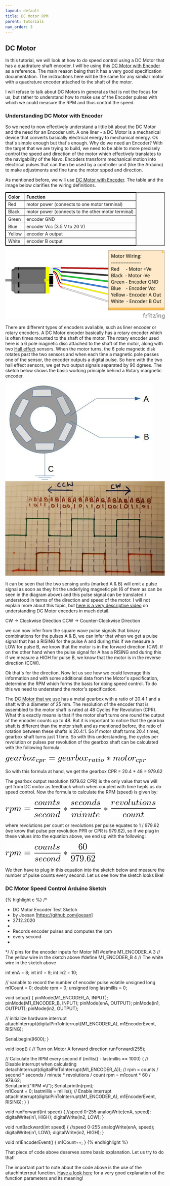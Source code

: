 ```yaml
---
layout: default
title: DC Motor RPM
parent: Tutorials
nav_order: 3
---
```


## DC Motor

In this tutorial, we will look at how to do speed control using a DC Motor that has a quadrature shaft encoder. I will be using this <a href="https://www.pololu.com/product/4843" target="_blank">DC Motor with Encoder</a> as a reference. The main reason being that it has a very good specification documentation. The instructions here will be the same for any similiar motor with a quadrature encoder attached to the shaft of the motor.

I will refuse to talk about DC Motors in general as that is not the focus for us, but rather to understand how to make use of the Encoder pulses with which we could measure the RPM and thus control the speed.

### Understanding DC Motor with Encoder

So we need to now effectively understand a little bit about the DC Motor and the need for an Encoder unit. A one liner - a DC Motor is a mechanical device that converts basically electrical energy to mechanical energy. Ok that's simple enough but that's enough. Why do we need an Encoder? With the target that we are trying to build, we need to be able to more precisely control the speed and direction of the motor which effectively translates to the navigability of the Navo. Encoders transform mechanical motion into electrical pulses that can then be used by a controller unit (like the Arduino) to make adjustments and fine tune the motor spped and direction. 

As mentioned before, we will use <a href="https://www.pololu.com/product/4843" target="_blank">DC Motor with Encoder</a>. The table and the image below clarifies the wiring definitions.

<table style="width:100%; border: 1px solid black;">
  <tr>
    <th align="left" style="border: 1px solid black;">Color</th>
    <th align="left" style="border: 1px solid black;">Function</th> 
  </tr>
  <tr>
    <td style="border: 1px solid black;">Red</td>
    <td style="border: 1px solid black;">motor power (connects to one motor terminal)</td>
  </tr>
   <tr>
    <td style="border: 1px solid black;">Black</td>
    <td style="border: 1px solid black;">motor power (connects to the other motor terminal)</td>
  </tr>
   <tr>
    <td style="border: 1px solid black;">Green</td>
    <td style="border: 1px solid black;">encoder GND</td>
  </tr>
   <tr>
    <td style="border: 1px solid black;">Blue</td>
    <td style="border: 1px solid black;">encoder Vcc (3.5 V to 20 V)</td>
  </tr>
   <tr>
    <td style="border: 1px solid black;">Yellow</td>
    <td style="border: 1px solid black;">encoder A output</td>
  </tr>
   <tr>
    <td style="border: 1px solid black;">White</td>
    <td style="border: 1px solid black;">encoder B output</td>
  </tr>
</table> 

![dc-motor-wiring](../assets/images/motor/dc-motor-wiring-pololu-25d.png)

There are different types of encoders available, such as liner encoder or rotary encoders. A DC Motor encoder basically has a rotary encoder which is often times mounted to the shaft of the motor. The rotary encoder used here is a 6 pole magnetic disc attached to the shaft of the motor, along with two <a href="https://en.wikipedia.org/wiki/Hall_effect" target="_blank">Hall effect</a> sensors. When the motor turns, the 6 pole magnetic disk rotates past the two sensors and when each time a magnetic pole passes one of the sensor, the encoder outputs a digital pulse. So here with the two hall effect sensors, we get two output signals separated by 90 dgrees. The sketch below shows the basic working principle behind a Rotary margnetic encoder. 

![rotary-encoder](../assets/images/motor/encoder.jpg)
![rotary-encoder-pulse](../assets/images/motor/square-wave.png)

It can be seen that the two sensing units (marked A & B) will emit a pulse signal as soon as they hit the underlying magnetic pin (6 of them as can be seen in the diagram above) and this pulse signal can be translated / understood in terms of the direction and speed of the motor. I will not explain more about this topic, but <a href="https://www.youtube.com/watch?v=dMBrR4gDi3s" target="_blank">here is a very descriptive video</a> on understanding DC Motor encoders in much detail.

CW  -> Clockwise Direction
CCW -> Counter-Clockwise Direction

we can now infer from the square wave pulse signals that binary combinations for the pulses A & B, we can infer that when we get a pulse signal that has a RISING for the pulse A and during this if we measure a LOW for pulse B, we know that the motor is in the forward direction (CW). If on the other hand when the pulse signal for A has a RISING and during this if we measure a HIGH for pulse B, we know that the motor is in the reverse direction (CCW).

Ok that's for the direction. Now let us see how we could leverage this information and with some additional data from the Motor's specification, determine the RPM which forms the basis for doing speed control. To do this we need to understand the motor's specification.

The <a href="https://www.pololu.com/product/4843" target="_blank"> DC Motor that we use </a> has a metal gearbox with a ratio of 20.4:1 and a shaft with a diameter of 25 mm. The resolution of the encoder that is assembled to the motor shaft is rated at 48 Cycles Per Revolution (CPR). What this exactly means is that if the motor shaft turns one round the output of the encoder counts up to 48. But it is important to notice that the gearbox shaft is different than the motor shaft and as mentioned before, the ratio of rotation between these shafts is 20.4:1. So if motor shaft turns 20.4 times, gearbox shaft turns just 1 time. So with this understanding, the cycles per revolution or pulses per revolution of the gearbox shaft can be calculated with the following formula:

![motor-cpr-formula](../assets/images/motor/motor-cpr-formula.png)

So with this formula at hand, we get the gearbox CPR = 20.4 * 48 = 979.62

The gearbox output resolution (979.62 CPR) is the only value that we will get from DC motor as feedback which when coupled with time hepls us do speed control. Now the formula to calculate the RPM (speed) is given by:

![motor-cpr-formula](../assets/images/motor/dc-motor-rpm-formula-1.png)

where revolutions per count or revolutions per pulse equates to 1 / 979.62 (we know that pulse per revolution PPR or CPR is 979.62), so if we plug in these values into the equation above, we end up with the following:

![motor-cpr-formula](../assets/images/motor/dc-motor-rpm-formula-2.png)

We then have to plug in this equation into the sketch below and measure the number of pulse counts every second. Let us see how the sketch looks like!

### DC Motor Speed Control Arduino Sketch

{% highlight c %}
/*
 * DC Motor Encoder Test Sketch
 * by Joesan [https://github.com/joesan]
 * 27.12.2020
 *
 * Records encoder pulses and computes the rpm
 * every second
 *
 */
// pins for the encoder inputs for Motor M1
#define M1_ENCODER_A 3 // The yellow wire in the sketch above
#define M1_ENCODER_B 4 // The white wire in the sketch above

int enA = 8;
int in1 = 9;
int in2 = 10;

// variable to record the number of encoder pulse
volatile unsigned long m1Count = 0;
double rpm = 0;
unsigned long lastmillis = 0;

void setup() {
  pinMode(M1_ENCODER_A, INPUT);
  pinMode(M1_ENCODER_B, INPUT);
  pinMode(enA, OUTPUT);
  pinMode(in1, OUTPUT);
  pinMode(in2, OUTPUT);
  
  // initialize hardware interrupt
  attachInterrupt(digitalPinToInterrupt(M1_ENCODER_A), m1EncoderEvent, RISING);
  
  Serial.begin(9600);
}

void loop() {
  // Turn on Motor A forward direction
  runForward(255);

  // Calculate the RPM every second
  if (millis() - lastmillis == 1000) {
    // Disable interrupt when calculating
    detachInterrupt(digitalPinToInterrupt(M1_ENCODER_A));
    // rpm = counts / second * seconds / minute * revolutions / count
    rpm = m1count * 60 / 979.62;      
    Serial.print("RPM =\t");
    Serial.println(rpm);  
    m1Count = 0;
    lastmillis = millis();
    // Enable interrupt
    attachInterrupt(digitalPinToInterrupt(M1_ENCODER_A), m1EncoderEvent, RISING);
  }
}

void runForward(int speed) { //speed 0-255
  analogWrite(enA, speed);
  digitalWrite(in1, HIGH);
  digitalWrite(in2, LOW);
}

void runBackward(int speed) { //speed 0-255
  analogWrite(enA, speed);
  digitalWrite(in1, LOW);
  digitalWrite(in2, HIGH);
}

void m1EncoderEvent() {
  m1Count++;
}
{% endhighlight %}

That piece of code above deserves some basic explanation. Let us try to do that!

The important part to note about the code above is the use of the attachInterrput function. <a href="https://www.allaboutcircuits.com/technical-articles/using-interrupts-on-arduino/" target="_blank">Have a look here</a> for a very good explanation of the function parameters and its meaning!